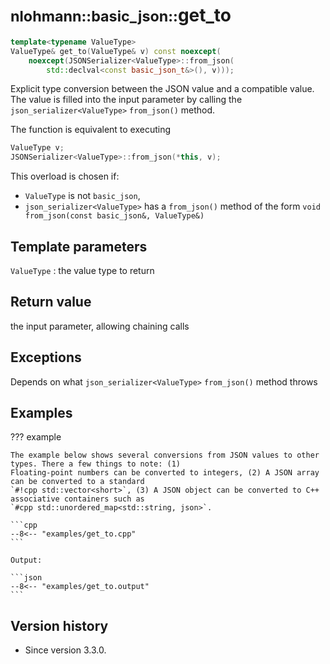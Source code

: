 # <small>nlohmann::basic_json::</small>get_to

```cpp
template<typename ValueType>
ValueType& get_to(ValueType& v) const noexcept(
    noexcept(JSONSerializer<ValueType>::from_json(
        std::declval<const basic_json_t&>(), v)));
```

Explicit type conversion between the JSON value and a compatible value. The value is filled into the input parameter by
calling the `json_serializer<ValueType>` `from_json()` method.

The function is equivalent to executing
```cpp
ValueType v;
JSONSerializer<ValueType>::from_json(*this, v);
```

This overload is chosen if:

- `ValueType` is not `basic_json`,
- `json_serializer<ValueType>` has a `from_json()` method of the form `void from_json(const basic_json&, ValueType&)`

## Template parameters

`ValueType`
:   the value type to return

## Return value

the input parameter, allowing chaining calls

## Exceptions

Depends on what `json_serializer<ValueType>` `from_json()` method throws

## Examples

??? example

    The example below shows several conversions from JSON values to other types. There a few things to note: (1)
    Floating-point numbers can be converted to integers, (2) A JSON array can be converted to a standard
    `#!cpp std::vector<short>`, (3) A JSON object can be converted to C++ associative containers such as
    `#cpp std::unordered_map<std::string, json>`.

    ```cpp
    --8<-- "examples/get_to.cpp"
    ```

    Output:

    ```json
    --8<-- "examples/get_to.output"
    ```

## Version history

- Since version 3.3.0.
